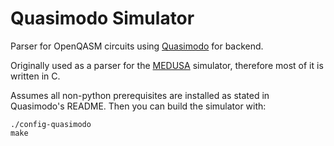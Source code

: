 # Quasimodo Simulator
Parser for OpenQASM circuits using [Quasimodo](https://github.com/trishullab/Quasimodo) for backend.

Originally used as a parser for the [MEDUSA](https://github.com/s-jobra/MEDUSA) simulator, therefore most of it is written in C.

Assumes all non-python prerequisites are installed as stated in Quasimodo's README.
Then you can build the simulator with:
```
./config-quasimodo
make
```

